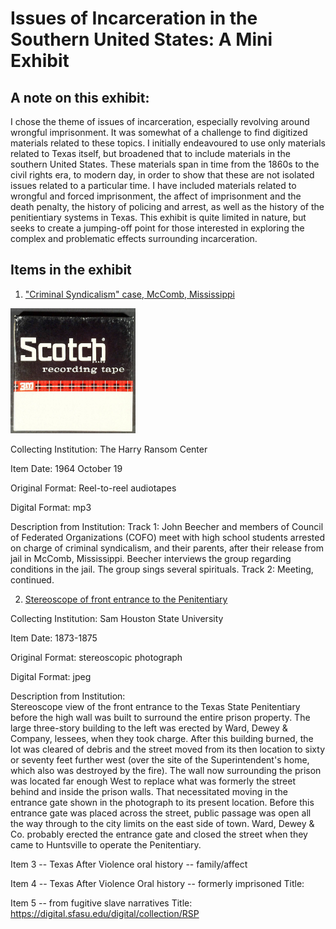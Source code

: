 # Issues of Incarceration in the Southern United States: A Mini Exhibit

## A note on this exhibit: 

I chose the theme of issues of incarceration, especially revolving around wrongful imprisonment. 
It was somewhat of a challenge to find digitized materials related to these topics. I initially 
endeavoured to use only materials related to Texas itself, but broadened that to include materials 
in the southern United States. These materials span in time from the 1860s to the civil rights era, 
to modern day, in order to show that these are not isolated issues related to a particular time. 
I have included materials related to wrongful and forced imprisonment, the affect of imprisonment 
and the death penalty, the history of policing and arrest, as well as the history of the penitientiary 
systems in Texas. This exhibit is quite limited in nature, but seeks to create a jumping-off point for 
those interested in exploring the complex and problematic effects surrounding incarceration. 

## Items in the exhibit

1. ["Criminal Syndicalism" case, McComb, Mississippi](https://hrc.contentdm.oclc.org/digital/collection/p15878coll1/id/37)

<img src="/images/HRC-Beecher-audio-image.jpg"  width="200" height="200">

Collecting Institution: The Harry Ransom Center

Item Date: 1964 October 19

Original Format: Reel-to-reel audiotapes

Digital Format: mp3

Description from Institution: 
Track 1: John Beecher and members of Council of Federated Organizations (COFO) meet with high school students arrested on charge of criminal syndicalism, and their parents, after their release from jail in McComb, Mississippi. Beecher interviews the group regarding conditions in the jail. The group sings several spirituals. Track 2: Meeting, continued.





2. [Stereoscope of front entrance to the Penitentiary](https://digital.library.shsu.edu/digital/collection/p243coll3/id/5607)

Collecting Institution: Sam Houston State University

Item Date: 1873-1875

Original Format: stereoscopic photograph

Digital Format: jpeg

Description from Institution: 	
Stereoscope view of the front entrance to the Texas State Penitentiary before the high wall was built to surround the entire prison property. The large three-story building to the left was erected by Ward, Dewey & Company, lessees, when they took charge. After this building burned, the lot was cleared of debris and the street moved from its then location to sixty or seventy feet further west (over the site of the Superintendent's home, which also was destroyed by the fire). The wall now surrounding the prison was located far enough West to replace what was formerly the street behind and inside the prison walls. That necessitated moving in the entrance gate shown in the photograph to its present location. Before this entrance gate was placed across the street, public passage was open all the way through to the city limits on the east side of town. Ward, Dewey & Co. probably erected the entrance gate and closed the street when they came to Huntsville to operate the Penitentiary.


Item 3 -- Texas After Violence oral history -- family/affect


Item 4 -- Texas After Violence Oral history -- formerly imprisoned
Title:


Item 5 -- from fugitive slave narratives
Title:
https://digital.sfasu.edu/digital/collection/RSP
